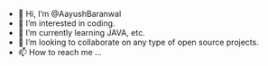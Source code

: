 - 👋 Hi, I’m @AayushBaranwal
- 👀 I’m interested in coding.
- 🌱 I’m currently learning JAVA, etc.
- 💞️ I’m looking to collaborate on any type of open source projects.
- 📫 How to reach me ...

<!---
AayushBaranwal/AayushBaranwal is a ✨ special ✨ repository because its `README.md` (this file) appears on your GitHub profile.
You can click the Preview link to take a look at your changes.
--->
